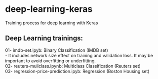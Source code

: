 # deep-learning-keras
Training process for deep learning with Keras

Deep Learning trainings:
-------------------------
01- imdb-set.ipyb: Binary Classification (IMDB set)  
        - It includes network size effect on training and validation loss. It may be important to avoid overfitting or underfitting.  
02- reuters-muliclass.ipynb: Multiclass Classification (Reuters set)  
03- regression-price-prediction.ipyb: Regression (Boston Housing set)  

